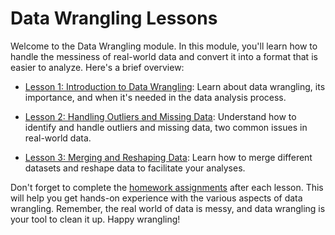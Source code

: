 # Data Wrangling Lessons

Welcome to the Data Wrangling module. In this module, you'll learn how to handle the messiness of real-world data and convert it into a format that is easier to analyze. Here's a brief overview:

- [Lesson 1: Introduction to Data Wrangling](./lessons/lesson1.md): Learn about data wrangling, its importance, and when it's needed in the data analysis process.

- [Lesson 2: Handling Outliers and Missing Data](./lessons/lesson2.md): Understand how to identify and handle outliers and missing data, two common issues in real-world data.

- [Lesson 3: Merging and Reshaping Data](./lessons/lesson3.md): Learn how to merge different datasets and reshape data to facilitate your analyses.

Don't forget to complete the [homework assignments](./homework/) after each lesson. This will help you get hands-on experience with the various aspects of data wrangling. Remember, the real world of data is messy, and data wrangling is your tool to clean it up. Happy wrangling!
